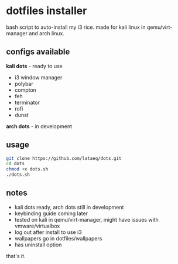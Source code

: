 # dotfiles installer

bash script to auto-install my i3 rice. made for kali linux in qemu/virt-manager and arch linux.

## configs available

**kali dots** - ready to use
- i3 window manager
- polybar 
- compton
- feh
- terminator
- rofi
- dunst

**arch dots** - in development

## usage

```bash
git clone https://github.com/lataeq/dots.git
cd dots
chmod +x dots.sh
./dots.sh
```

## notes

- kali dots ready, arch dots still in development
- keybinding guide coming later
- tested on kali in qemu/virt-manager, might have issues with vmware/virtualbox
- log out after install to use i3
- wallpapers go in dotfiles/wallpapers
- has uninstall option

that's it.